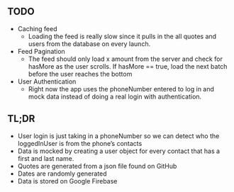 ## TODO
- Caching feed
  - Loading the feed is really slow since it pulls in the all quotes and users from the database on every launch. 
- Feed Pagination
  - The feed should only load x amount from the server and check for hasMore as the user scrolls. If hasMore == true, load the next batch before the user reaches the bottom
- User Authentication
  - Right now the app uses the phoneNumber entered to log in and mock data instead of doing a real login with authentication.

## TL;DR
- User login is just taking in a phoneNumber so we can detect who the loggedInUser is from the phone’s contacts
- Data is mocked by creating a user object for every contact that has a first and last name. 
- Quotes are generated from a json file found on GitHub
- Dates are randomly generated
- Data is stored on Google Firebase
